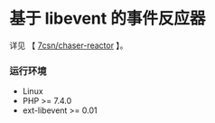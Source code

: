 # 基于 libevent 的事件反应器
详见 【 [7csn/chaser-reactor](https://github.com/7csn/chaser-reactor/blob/master/README.md) 】。
### 运行环境
- Linux
- PHP >= 7.4.0
- ext-libevent >= 0.01
